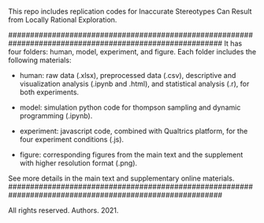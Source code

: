 
This repo includes replication codes for Inaccurate Stereotypes Can Result from Locally Rational Exploration.

#########################################################################################################
It has four folders: human, model, experiment, and figure. Each folder includes the following materials:

- human: raw data (.xlsx), preprocessed data (.csv), descriptive and visualization analysis (.ipynb and .html), 
          and statistical analysis (.r), for both experiments.

- model: simulation python code for thompson sampling and dynamic programming (.ipynb).

- experiment: javascript code, combined with Qualtrics platform, for the four experiment conditions (.js).

- figure: corresponding figures from the main text and the supplement with higher resolution format (.png).

See more details in the main text and supplementary online materials.
#########################################################################################################

All rights reserved. Authors. 2021.


